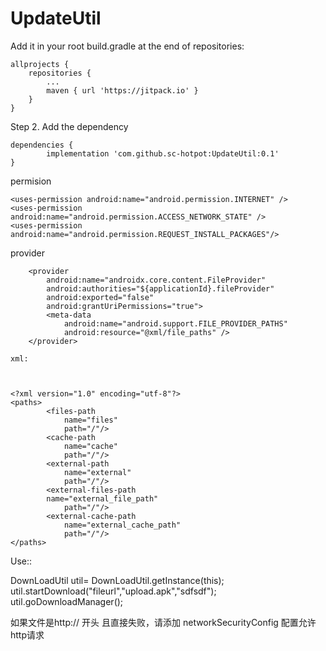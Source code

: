 # UpdateUtil
Add it in your root build.gradle at the end of repositories:

	allprojects {
		repositories {
			...
			maven { url 'https://jitpack.io' }
		}
	}
Step 2. Add the dependency

	dependencies {
	        implementation 'com.github.sc-hotpot:UpdateUtil:0.1'
	}
  
  
  permision 
  
  
  
    <uses-permission android:name="android.permission.INTERNET" />
    <uses-permission android:name="android.permission.ACCESS_NETWORK_STATE" />
    <uses-permission android:name="android.permission.REQUEST_INSTALL_PACKAGES"/>
 
 
provider

        <provider
            android:name="androidx.core.content.FileProvider"
            android:authorities="${applicationId}.fileProvider"
            android:exported="false"
            android:grantUriPermissions="true">
            <meta-data
                android:name="android.support.FILE_PROVIDER_PATHS"
                android:resource="@xml/file_paths" />
        </provider>
	
	xml: 
	


	<?xml version="1.0" encoding="utf-8"?>
	<paths>
    		<files-path
       		 	name="files"
       		 	path="/"/>
    		<cache-path
        		name="cache"
        		path="/"/>
    		<external-path
        		name="external"
        		path="/"/>
    		<external-files-path
			name="external_file_path"
        		path="/"/>
    		<external-cache-path
       		 	name="external_cache_path"
       		 	path="/"/>
	</paths>
	
	
  Use::

  DownLoadUtil util= DownLoadUtil.getInstance(this);
            util.startDownload("fileurl","upload.apk","sdfsdf");
            util.goDownloadManager();
            
            
            
  如果文件是http://  开头  且直接失败，请添加 networkSecurityConfig 配置允许http请求
  
  
